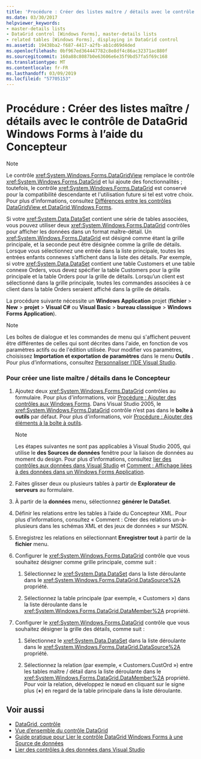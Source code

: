 ```yaml
---
title: 'Procédure : Créer des listes maître / détails avec le contrôle de DataGrid Windows Forms à l’aide du Concepteur'
ms.date: 03/30/2017
helpviewer_keywords:
- master-details lists
- DataGrid control [Windows Forms], master-details lists
- related tables [Windows Forms], displaying in DataGrid control
ms.assetid: 19438ba2-f687-4417-a2fb-ab1cd69d4ded
ms.openlocfilehash: 0bf967ed364447782c8e8df4c86ac32371ac880f
ms.sourcegitcommit: 160a88c8087b0e63606e6e35f9bd57fa5f69c168
ms.translationtype: MT
ms.contentlocale: fr-FR
ms.lasthandoff: 03/09/2019
ms.locfileid: "57705153"
---
```

# <a name="how-to-create-master-details-lists-with-the-windows-forms-datagrid-control-using-the-designer"></a>Procédure : Créer des listes maître / détails avec le contrôle de DataGrid Windows Forms à l’aide du Concepteur

> [!NOTE]
>  Le contrôle <xref:System.Windows.Forms.DataGridView> remplace le contrôle <xref:System.Windows.Forms.DataGrid> et lui ajoute des fonctionnalités ; toutefois, le contrôle <xref:System.Windows.Forms.DataGrid> est conservé pour la compatibilité descendante et l'utilisation future si tel est votre choix. Pour plus d’informations, consultez [Différences entre les contrôles DataGridView et DataGrid Windows Forms](differences-between-the-windows-forms-datagridview-and-datagrid-controls.md).  
  
 Si votre <xref:System.Data.DataSet> contient une série de tables associées, vous pouvez utiliser deux <xref:System.Windows.Forms.DataGrid> contrôles pour afficher les données dans un format maître-détail. Un <xref:System.Windows.Forms.DataGrid> est désigné comme étant la grille principale, et la seconde peut être désignée comme la grille de détails. Lorsque vous sélectionnez une entrée dans la liste principale, toutes les entrées enfants connexes s’affichent dans la liste des détails. Par exemple, si votre <xref:System.Data.DataSet> contient une table Customers et une table connexe Orders, vous devez spécifier la table Customers pour la grille principale et la table Orders pour la grille de détails. Lorsqu’un client est sélectionné dans la grille principale, toutes les commandes associées à ce client dans la table Orders seraient affiché dans la grille de détails.  
  
 La procédure suivante nécessite un **Windows Application** projet (**fichier** > **New** > **projet**  >  **Visual C#** ou **Visual Basic** > **bureau classique** > **Windows Forms Application**).  
  
> [!NOTE]
>  Les boîtes de dialogue et les commandes de menu qui s'affichent peuvent être différentes de celles qui sont décrites dans l'aide, en fonction de vos paramètres actifs ou de l'édition utilisée. Pour modifier vos paramètres, choisissez **Importation et exportation de paramètres** dans le menu **Outils** . Pour plus d’informations, consultez [Personnaliser l’IDE Visual Studio](/visualstudio/ide/personalizing-the-visual-studio-ide).  
  
### <a name="to-create-a-master-details-list-in-the-designer"></a>Pour créer une liste maître / détails dans le Concepteur  
  
1.  Ajoutez deux <xref:System.Windows.Forms.DataGrid> contrôles au formulaire. Pour plus d'informations, voir [Procédure : Ajouter des contrôles aux Windows Forms](how-to-add-controls-to-windows-forms.md). Dans Visual Studio 2005, le <xref:System.Windows.Forms.DataGrid> contrôle n’est pas dans le **boîte à outils** par défaut. Pour plus d'informations, voir [Procédure : Ajouter des éléments à la boîte à outils](https://docs.microsoft.com/previous-versions/visualstudio/visual-studio-2010/ms165355(v=vs.100)).  
  
    > [!NOTE]
    >  Les étapes suivantes ne sont pas applicables à Visual Studio 2005, qui utilise le **des Sources de données** fenêtre pour la liaison de données au moment du design. Pour plus d’informations, consultez [lier des contrôles aux données dans Visual Studio](/visualstudio/data-tools/bind-controls-to-data-in-visual-studio) et [Comment : Affichage liées à des données dans un Windows Forms Application](https://docs.microsoft.com/previous-versions/visualstudio/visual-studio-2013/57tx3hhe(v=vs.120)).  
  
2.  Faites glisser deux ou plusieurs tables à partir de **Explorateur de serveurs** au formulaire.  
  
3.  À partir de la **données** menu, sélectionnez **générer le DataSet**.  
  
4.  Définir les relations entre les tables à l’aide du Concepteur XML. Pour plus d’informations, consultez « Comment : Créer des relations un-à-plusieurs dans les schémas XML et des jeux de données » sur MSDN.  
  
5.  Enregistrez les relations en sélectionnant **Enregistrer tout** à partir de la **fichier** menu.  
  
6.  Configurer le <xref:System.Windows.Forms.DataGrid> contrôle que vous souhaitez désigner comme grille principale, comme suit :  
  
    1.  Sélectionnez le <xref:System.Data.DataSet> dans la liste déroulante dans le <xref:System.Windows.Forms.DataGrid.DataSource%2A> propriété.  
  
    2.  Sélectionnez la table principale (par exemple, « Customers ») dans la liste déroulante dans le <xref:System.Windows.Forms.DataGrid.DataMember%2A> propriété.  
  
7.  Configurer le <xref:System.Windows.Forms.DataGrid> contrôle que vous souhaitez désigner la grille des détails, comme suit :  
  
    1.  Sélectionnez le <xref:System.Data.DataSet> dans la liste déroulante dans le <xref:System.Windows.Forms.DataGrid.DataSource%2A> propriété.  
  
    2.  Sélectionnez la relation (par exemple, « Customers.CustOrd ») entre les tables maître / détail dans la liste déroulante dans le <xref:System.Windows.Forms.DataGrid.DataMember%2A> propriété. Pour voir la relation, développez le nœud en cliquant sur le signe plus (**+**) en regard de la table principale dans la liste déroulante.  
  
## <a name="see-also"></a>Voir aussi
- [DataGrid, contrôle](datagrid-control-windows-forms.md)
- [Vue d’ensemble du contrôle DataGrid](datagrid-control-overview-windows-forms.md)
- [Guide pratique pour Lier le contrôle DataGrid Windows Forms à une Source de données](how-to-bind-the-windows-forms-datagrid-control-to-a-data-source.md)
- [Lier des contrôles à des données dans Visual Studio](/visualstudio/data-tools/bind-controls-to-data-in-visual-studio)
